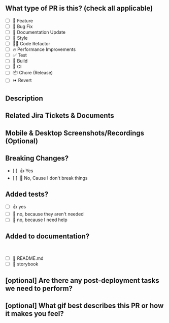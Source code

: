 <!--
  For Work In Progress Pull Requests, please use the Draft PR feature,
  see https://github.blog/2019-02-14-introducing-draft-pull-requests/ for further details.
  Before submitting a Pull Request, please ensure you've done the following:
  - 👷‍♀️ Create small PRs. In most cases, this will be possible.
  - ✅ Provide tests for your changes.
  - 📝 Use descriptive commit messages.
  - 📗 Update any related documentation and include any relevant screenshots.
-->

## What type of PR is this? (check all applicable)

- [ ] 🍕 Feature
- [ ] 🐛 Bug Fix
- [ ] 📝 Documentation Update
- [ ] 🎨 Style
- [ ] 🧑‍💻 Code Refactor
- [ ] 🔥 Performance Improvements
- [ ] ✅ Test
- [ ] 🤖 Build
- [ ] 🔁 CI
- [ ] 📦 Chore (Release)
- [ ] ⏩ Revert
  
## Description

<!--
  Please do not leave this blank
  This PR [adds/removes/fixes/replaces] the [feature/bug/etc].
-->

## Related Jira Tickets & Documents

<!-- Please use this format link issue numbers: Fixes #123 -->
  
## Mobile & Desktop Screenshots/Recordings (Optional)

<!-- Visual changes require screenshots -->

## Breaking Changes?

- [ ]  👍 Yes
- [ ]  🙅 No, Cause I don't break things  

## Added tests?
  
- [ ] 👍 yes
- [ ] 🙅 no, because they aren't needed
- [ ] 🙋 no, because I need help

## Added to documentation?
  
- [ ] 📜 README.md
- [ ] 📕 storybook

## [optional] Are there any post-deployment tasks we need to perform?

## [optional] What gif best describes this PR or how it makes you feel?

    <!-- note: PRs with deleted sections will be marked invalid -->
